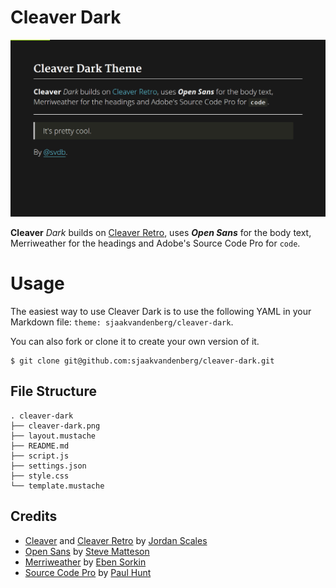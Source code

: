# Cleaver Dark

![Cleaver Dark](cleaver-dark.png)

**Cleaver** *Dark* builds on [Cleaver Retro](http://github.com/jdan/cleaver-retro), uses ***Open Sans*** for the body text, Merriweather for the headings and Adobe's Source Code Pro for `code`.

# Usage

The easiest way to use Cleaver Dark is to use the following YAML in your Markdown file: `theme: sjaakvandenberg/cleaver-dark`.

You can also fork or clone it to create your own version of it.

    $ git clone git@github.com:sjaakvandenberg/cleaver-dark.git

## File Structure

    . cleaver-dark
    ├── cleaver-dark.png
    ├── layout.mustache
    ├── README.md
    ├── script.js
    ├── settings.json
    ├── style.css
    └── template.mustache

## Credits

* [Cleaver](https://github.com/jdan/cleaver) and [Cleaver Retro](http://github.com/jdan/cleaver-retro) by [Jordan Scales](https://github.com/jdan)
* [Open Sans](https://www.google.com/fonts/specimen/Open+Sans) by [Steve Matteson](https://en.wikipedia.org/wiki/Steve_Matteson)
* [Merriweather](https://www.google.com/fonts/specimen/Merriweather) by [Eben Sorkin](http://sorkintype.com/)
* [Source Code Pro](https://github.com/adobe-fonts/source-code-pro) by [Paul Hunt](https://www.adobe.com/products/type/font-designers/paul-hunt.html)
